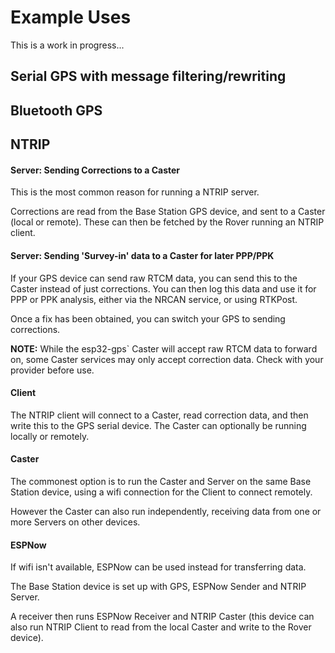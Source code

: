 # Example Uses

This is a work in progress...

## Serial GPS with message filtering/rewriting


## Bluetooth GPS


## NTRIP

#### Server: Sending Corrections to a Caster

This is the most common reason for running a NTRIP server.

Corrections are read from the Base Station GPS device, and sent to a Caster (local or remote). These can then be fetched by the Rover running an NTRIP client.

#### Server: Sending 'Survey-in' data to a Caster for later PPP/PPK

If your GPS device can send raw RTCM data, you can send this to the Caster instead of just corrections. You can then log this data and use it for PPP or PPK analysis, either via the NRCAN service, or using RTKPost.

Once a fix has been obtained, you can switch your GPS to sending corrections.

**NOTE:** While the esp32-gps` Caster will accept raw RTCM data to forward on, some Caster services may only accept correction data. Check with your provider before use.


#### Client

The NTRIP client will connect to a Caster, read correction data, and then write this to the GPS serial device. The Caster can optionally be running locally or remotely.

#### Caster

The commonest option is to run the Caster and Server on the same Base Station device, using a wifi connection for the Client to connect remotely. 

However the Caster can also run independently, receiving data from one or more Servers on other devices.

#### ESPNow

If wifi isn't available, ESPNow can be used instead for transferring data.

The Base Station device is set up with GPS, ESPNow Sender and NTRIP Server.

A receiver then runs ESPNow Receiver and NTRIP Caster (this device can also run NTRIP Client to read from the local Caster and write to the Rover device).

